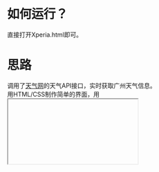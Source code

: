 # 如何运行？
直接打开Xperia.html即可。

# 思路
调用了[天气网](https://www.tianqi.com)的天气API接口，实时获取广州天气信息。<br>
用HTML/CSS制作简单的界面，用<iframe>语法创建了一个内联框架，API于其中调用并显示，<br>
设置好背景图片之后，用background-size和background-position-属性值定义style属性，定义背景图自适应网页。<br>
有待完善中...
